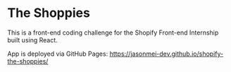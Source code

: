 # The Shoppies

This is a front-end coding challenge for the Shopify Front-end Internship built using React.

App is deployed via GitHub Pages: https://jasonmei-dev.github.io/shopify-the-shoppies/
